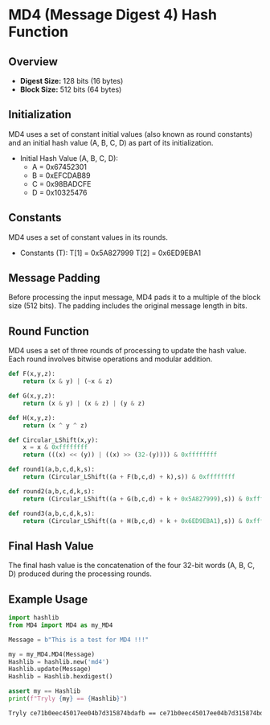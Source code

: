 # MD4 (Message Digest 4) Hash Function

## Overview

- **Digest Size:** 128 bits (16 bytes)
- **Block Size:** 512 bits (64 bytes)

## Initialization

MD4 uses a set of constant initial values (also known as round constants) and an initial hash value (A, B, C, D) as part of its initialization.

- Initial Hash Value (A, B, C, D):
  - A = 0x67452301
  - B = 0xEFCDAB89
  - C = 0x98BADCFE
  - D = 0x10325476

## Constants

MD4 uses a set of constant values in its rounds.

- Constants (T):
  T[1] = 0x5A827999
  T[2] = 0x6ED9EBA1

## Message Padding

Before processing the input message, MD4 pads it to a multiple of the block size (512 bits). The padding includes the original message length in bits.

## Round Function

MD4 uses a set of three rounds of processing to update the hash value. Each round involves bitwise operations and modular addition.
```python
def F(x,y,z):
    return (x & y) | (~x & z)

def G(x,y,z):
    return (x & y) | (x & z) | (y & z)

def H(x,y,z):
    return (x ^ y ^ z)

def Circular_LShift(x,y):
    x = x & 0xffffffff
    return (((x) << (y)) | ((x) >> (32-(y)))) & 0xffffffff

def round1(a,b,c,d,k,s):
    return (Circular_LShift((a + F(b,c,d) + k),s)) & 0xffffffff

def round2(a,b,c,d,k,s):
    return (Circular_LShift((a + G(b,c,d) + k + 0x5A827999),s)) & 0xffffffff

def round3(a,b,c,d,k,s):
    return (Circular_LShift((a + H(b,c,d) + k + 0x6ED9EBA1),s)) & 0xffffffff
```
## Final Hash Value

The final hash value is the concatenation of the four 32-bit words (A, B, C, D) produced during the processing rounds.

## Example Usage

```python
import hashlib
from MD4 import MD4 as my_MD4

Message = b"This is a test for MD4 !!!"

my = my_MD4.MD4(Message)
Hashlib = hashlib.new('md4')
Hashlib.update(Message)
Hashlib = Hashlib.hexdigest()

assert my == Hashlib
print(f"Tryly {my} == {Hashlib}")

```
```bash
Tryly ce71b0eec45017ee04b7d315874bdafb == ce71b0eec45017ee04b7d315874bdafb
```

